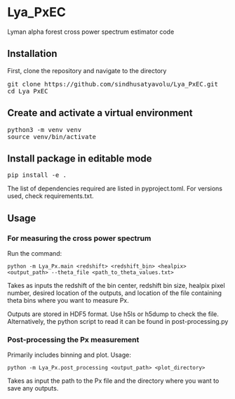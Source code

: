 # Lya_PxEC
Lyman alpha forest cross power spectrum estimator code 

## Installation

First, clone the repository and navigate to the directory

<pre>git clone https://github.com/sindhusatyavolu/Lya_PxEC.git 
cd Lya_PxEC </pre>

## Create and activate a virtual environment
<pre>python3 -m venv venv
source venv/bin/activate</pre>

## Install package in editable mode
<pre>pip install -e .</pre>

The list of dependencies required are listed in pyproject.toml. For versions used, check requirements.txt.

## Usage

### For measuring the cross power spectrum

Run the command:

```python -m Lya_Px.main <redshift> <redshift_bin> <healpix> <output_path> --theta_file <path_to_theta_values.txt> ```

Takes as inputs the redshift of the bin center, redshift bin size, healpix pixel number, desired location of the outputs, and location of the file containing theta bins where you want to measure Px.

Outputs are stored in HDF5 format. Use h5ls or h5dump to check the file. Alternatively, the python script to read it can be found in post-processing.py

### Post-processing the Px measurement

Primarily includes binning and plot. Usage:

```python -m Lya_Px.post_processing <output_path> <plot_directory>```

Takes as input the path to the Px file and the directory where you want to save any outputs.







